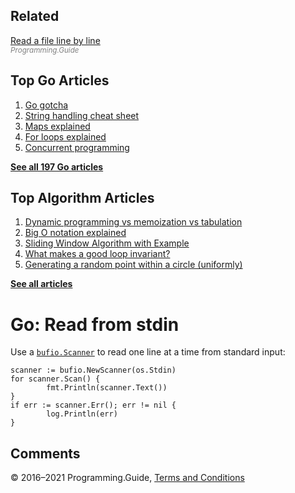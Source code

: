## Related

[Read a file line by line](read-file-line-by-line.html)  
<span style="color: grey; font-style: italic; font-size: smaller">Programming.Guide</span>

## Top Go Articles

1.  [Go gotcha](go-gotcha.html)
2.  [String handling cheat sheet](string-functions-reference-cheat-sheet.html)
3.  [Maps explained](maps-explained.html)
4.  [For loops explained](for-loop.html)
5.  [Concurrent programming](go-concurrency-tutorial.html)

[**See all 197 Go articles**](index.html)

## Top Algorithm Articles

1.  [Dynamic programming vs memoization vs tabulation](../dynamic-programming-vs-memoization-vs-tabulation.html)
2.  [Big O notation explained](../big-o-notation-explained.html)
3.  [Sliding Window Algorithm with Example](../sliding-window-example.html)
4.  [What makes a good loop invariant?](../what-makes-a-good-loop-invariant.html)
5.  [Generating a random point within a circle (uniformly)](../random-point-within-circle.html)

[**See all articles**](../index.html)

# Go: Read from stdin

Use a [`bufio.Scanner`](https://golang.org/pkg/bufio/#Scanner) to read one line at a time from standard input:

    scanner := bufio.NewScanner(os.Stdin)
    for scanner.Scan() {
            fmt.Println(scanner.Text())
    }
    if err := scanner.Err(); err != nil {
            log.Println(err)
    }

## Comments



© 2016–2021 Programming.Guide, [Terms and Conditions](../terms-and-conditions.html)
